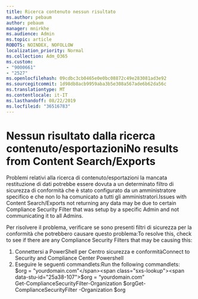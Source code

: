 ```yaml
---
title: Ricerca contenuto nessun risultato
ms.author: pebaum
author: pebaum
manager: mnirkhe
ms.audience: Admin
ms.topic: article
ROBOTS: NOINDEX, NOFOLLOW
localization_priority: Normal
ms.collection: Adm_O365
ms.custom:
- "9000661"
- "2527"
ms.openlocfilehash: 09cdbc3cb0465e0e0bc08872c49e283081ad3e92
ms.sourcegitcommit: 1d98db8acb9959aba3b5e308a567ade6b62da56c
ms.translationtype: MT
ms.contentlocale: it-IT
ms.lasthandoff: 08/22/2019
ms.locfileid: "36516783"
---
```

# <a name="no-results-from-content-searchexports"></a><span data-ttu-id="25a38-102">Nessun risultato dalla ricerca contenuto/esportazioni</span><span class="sxs-lookup"><span data-stu-id="25a38-102">No results from Content Search/Exports</span></span>

<span data-ttu-id="25a38-103">Problemi relativi alla ricerca di contenuto/esportazioni la mancata restituzione di dati potrebbe essere dovuta a un determinato filtro di sicurezza di conformità che è stato configurato da un amministratore specifico e che non lo ha comunicato a tutti gli amministratori.</span><span class="sxs-lookup"><span data-stu-id="25a38-103">Issues with Content Search/Exports not returning any data may be due to certain Compliance Security Filter that was setup by a specific Admin and not communicating it to all Admins.</span></span>

<span data-ttu-id="25a38-104">Per risolvere il problema, verificare se sono presenti filtri di sicurezza per la conformità che potrebbero causare questo problema:</span><span class="sxs-lookup"><span data-stu-id="25a38-104">To resolve this, check to see if there are any Compliance Security Filters that may be causing this:</span></span>
1. <span data-ttu-id="25a38-105">Connettersi a PowerShell per Centro sicurezza e conformità</span><span class="sxs-lookup"><span data-stu-id="25a38-105">Connect to Security and Compliance Center Powershell</span></span>
2. <span data-ttu-id="25a38-106">Eseguire le seguenti commandlets:</span><span class="sxs-lookup"><span data-stu-id="25a38-106">Run the following commandlets:</span></span>
<br><span data-ttu-id="25a38-107">$org = "yourdomain.com"</span><span class="sxs-lookup"><span data-stu-id="25a38-107">$org = “yourdomain.com”</span></span>
<br><span data-ttu-id="25a38-108">Get-ComplianceSecurityFilter-Organization $org</span><span class="sxs-lookup"><span data-stu-id="25a38-108">Get-ComplianceSecurityFilter -Organization $org</span></span>